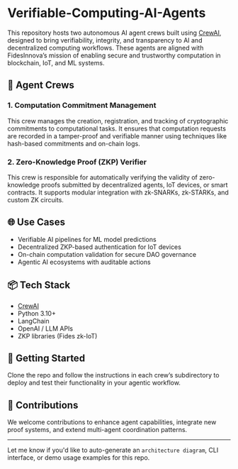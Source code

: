 # Verifiable-Computing-AI-Agents

This repository hosts two autonomous AI agent crews built using [CrewAI](https://crewai.io), designed to bring verifiability, integrity, and transparency to AI and decentralized computing workflows. These agents are aligned with FidesInnova’s mission of enabling secure and trustworthy computation in blockchain, IoT, and ML systems.

## 🔧 Agent Crews

### 1. Computation Commitment Management
This crew manages the creation, registration, and tracking of cryptographic commitments to computational tasks. It ensures that computation requests are recorded in a tamper-proof and verifiable manner using techniques like hash-based commitments and on-chain logs.

### 2. Zero-Knowledge Proof (ZKP) Verifier
This crew is responsible for automatically verifying the validity of zero-knowledge proofs submitted by decentralized agents, IoT devices, or smart contracts. It supports modular integration with zk-SNARKs, zk-STARKs, and custom ZK circuits.

## 🌐 Use Cases
- Verifiable AI pipelines for ML model predictions
- Decentralized ZKP-based authentication for IoT devices
- On-chain computation validation for secure DAO governance
- Agentic AI ecosystems with auditable actions

## 📦 Tech Stack
- [CrewAI](https://crewai.io)
- Python 3.10+
- LangChain
- OpenAI / LLM APIs
- ZKP libraries (Fides zk-IoT)

## 🚀 Getting Started
Clone the repo and follow the instructions in each crew’s subdirectory to deploy and test their functionality in your agentic workflow.

## 🤝 Contributions
We welcome contributions to enhance agent capabilities, integrate new proof systems, and extend multi-agent coordination patterns.

---

Let me know if you'd like to auto-generate an `architecture diagram`, CLI interface, or demo usage examples for this repo.
